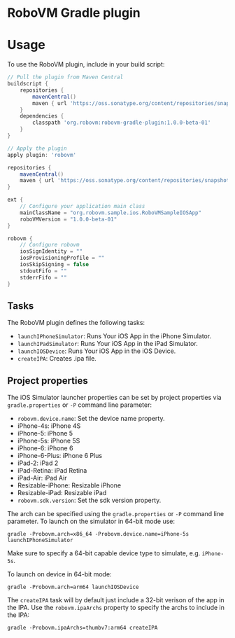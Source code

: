 RoboVM Gradle plugin
====================

# Usage
To use the RoboVM plugin, include in your build script:

```groovy
// Pull the plugin from Maven Central
buildscript {
    repositories {
        mavenCentral()
        maven { url 'https://oss.sonatype.org/content/repositories/snapshots' }
    }
    dependencies {
        classpath 'org.robovm:robovm-gradle-plugin:1.0.0-beta-01'
    }
}

// Apply the plugin
apply plugin: 'robovm'

repositories {
    mavenCentral()
    maven { url 'https://oss.sonatype.org/content/repositories/snapshots' }
}

ext {
    // Configure your application main class
    mainClassName = "org.robovm.sample.ios.RoboVMSampleIOSApp"
    roboVMVersion = "1.0.0-beta-01"
}

robovm {
    // Configure robovm
    iosSignIdentity = ""
    iosProvisioningProfile = ""
    iosSkipSigning = false
    stdoutFifo = ""
    stderrFifo = ""
}
```

## Tasks

The RoboVM plugin defines the following tasks:

* `launchIPhoneSimulator`: Runs Your iOS App in the iPhone Simulator.
* `launchIPadSimulator`: Runs Your iOS App in the iPad Simulator.
* `launchIOSDevice`: Runs Your iOS App in the iOS Device.
* `createIPA`: Creates .ipa file.

## Project properties

The iOS Simulator launcher properties can be set by project properties via `gradle.properties` or `-P` command line parameter:

* `robovm.device.name`: Set the device name property.
 * iPhone-4s: iPhone 4S
 * iPhone-5: iPhone 5
 * iPhone-5s: iPhone 5S
 * iPhone-6: iPhone 6
 * iPhone-6-Plus: iPhone 6 Plus
 * iPad-2: iPad 2
 * iPad-Retina: iPad Retina
 * iPad-Air: iPad Air
 * Resizable-iPhone: Resizable iPhone
 * Resizable-iPad: Resizable iPad
* `robovm.sdk.version`: Set the sdk version property.

The arch can be specified using the `gradle.properties` or `-P` command line parameter. To launch on the simulator in 64-bit mode use:

```
gradle -Probovm.arch=x86_64 -Probovm.device.name=iPhone-5s launchIPhoneSimulator
```

Make sure to specify a 64-bit capable device type to simulate, e.g. `iPhone-5s`.

To launch on device in 64-bit mode:

```
gradle -Probovm.arch=arm64 launchIOSDevice
```

The `createIPA` task will by default just include a 32-bit verison of the app in the IPA. Use the `robovm.ipaArchs` property to specify the archs to include in the IPA:

```
gradle -Probovm.ipaArchs=thumbv7:arm64 createIPA
```

